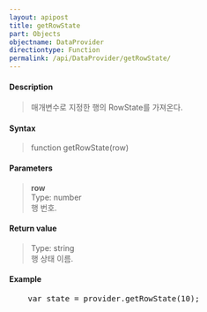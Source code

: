 ```yaml
---
layout: apipost
title: getRowState
part: Objects
objectname: DataProvider
directiontype: Function
permalink: /api/DataProvider/getRowState/
---
```



#### Description

> 매개변수로 지정한 행의 RowState를 가져온다.

#### Syntax

> function getRowState(row)

#### Parameters

> **row**  
> Type: number  
> 행 번호.  

#### Return value

> Type: string  
> 행 상태 이름.  

#### Example

<pre class="prettyprint">
    var state = provider.getRowState(10);
</pre>


